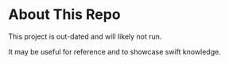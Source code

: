 About This Repo
===============
This project is out-dated and will likely not run.

It may be useful for reference and to showcase swift knowledge.
